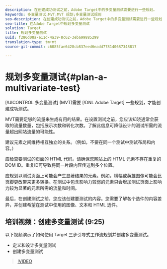 ```yaml
---
description: 在创建成功测试之前，Adobe Target中的多变量测试需要进行一些规划。
keywords: 多变量测试;MVT;MVT 规划;多变量测试规则
seo-description: 在创建成功测试之前，Adobe Target中的多变量测试需要进行一些规划。
seo-title: 在Adobe Target中规划多变量测试
solution: Target
title: 规划多变量测试
uuid: f286d08a-e11d-4a39-8c62-3eba99885299
translation-type: tm+mt
source-git-commit: c6085fae6428cb837eed6eadd778140687348817

---
```



# 规划多变量测试{#plan-a-multivariate-test}

[!UICONTROL 多变量测试] (MVT)需要 [!DNL Adobe Target] 一些规划，才能创建成功测试。

MVT需要足够的流量来生成有用的结果。在设置测试之前，您应该知晓通常会获取的流量数量，包括展示次数和转化次数。了解此信息可降低设计的测试所需的流量超出网站流量的可能性。

建议元素之间维持相互独立的关系。（例如，不要在同一个测试中测试布局和内容。）

应检查要测试的页面的 HTML 代码。请确保您网站上的 HTML 元素不存在重复的 DOM ID。重复ID可导致将同一片段内容传送到多个位置。

应规划以测试页面上可能会产生显著结果的元素。例如，横幅或英雄图像可能会比页脚更改带来更多转换。在测试中包含影响力较弱的元素只会增加测试页面上影响力较为显著的元素所需的流量和时间。

最后，在创建测试之前，您应该创建要测试的内容。您需要了解各个选件的内容差异，并创建希望在测试中使用的图像、文本和 HTML 选件。

## 培训视频：创建多变量测试 (9:25)

以下视频演示了如何使用 Target 三步引导式工作流规划并创建多变量测试。

* 定义和设计多变量测试
* 创建多变量测试

>[!VIDEO](https://video.tv.adobe.com/v/17395?captions=chi_hans)